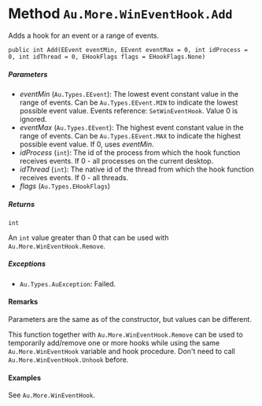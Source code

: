 # Method `Au.More.WinEventHook.Add`

Adds a hook for an event or a range of events.

```
public int Add(EEvent eventMin, EEvent eventMax = 0, int idProcess = 0, int idThread = 0, EHookFlags flags = EHookFlags.None)
```

##### Parameters

- *eventMin*  (`Au.Types.EEvent`):
    The lowest event constant value in the range of events. Can be `Au.Types.EEvent.MIN` to indicate the lowest possible event value. Events reference: `SetWinEventHook`. Value 0 is ignored.
- *eventMax*  (`Au.Types.EEvent`):
    The highest event constant value in the range of events. Can be `Au.Types.EEvent.MAX` to indicate the highest possible event value. If 0, uses *eventMin*.
- *idProcess*  (`int`):
    The id of the process from which the hook function receives events. If 0 - all processes on the current desktop.
- *idThread*  (`int`):
    The native id of the thread from which the hook function receives events. If 0 - all threads.
- *flags*  (`Au.Types.EHookFlags`)

##### Returns

`int`

An `int` value greater than 0 that can be used with `Au.More.WinEventHook.Remove`.

##### Exceptions

- `Au.Types.AuException`:
    Failed.

#### Remarks

Parameters are the same as of the constructor, but values can be different.

This function together with `Au.More.WinEventHook.Remove` can be used to temporarily add/remove one or more hooks while using the same `Au.More.WinEventHook` variable and hook procedure. Don't need to call `Au.More.WinEventHook.Unhook` before.

#### Examples

See `Au.More.WinEventHook`.